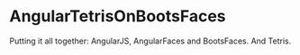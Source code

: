AngularTetrisOnBootsFaces
=========================

Putting it all together: AngularJS, AngularFaces and BootsFaces. And Tetris.
